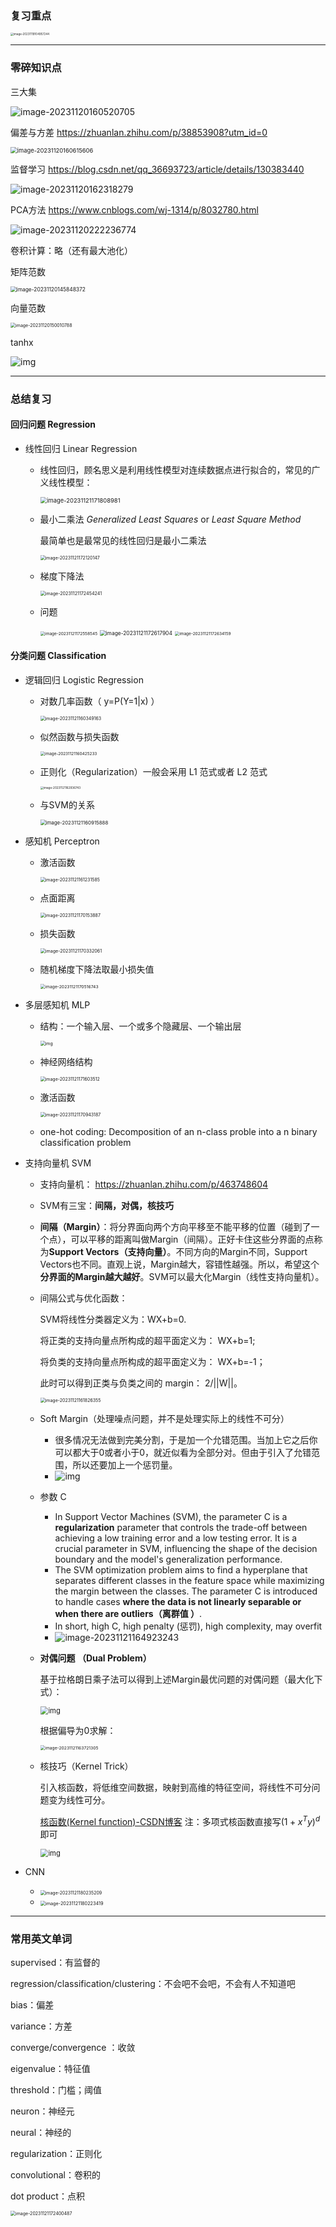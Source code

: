 ### 复习重点

<img src="https://my-typora-image-host.oss-cn-hangzhou.aliyuncs.com//img/image-20231119104957244.png" alt="image-20231119104957244" style="zoom: 31.5%;" />  

---

### 零碎知识点

三大集

![image-20231120160520705](https://my-typora-image-host.oss-cn-hangzhou.aliyuncs.com//img/image-20231120160520705.png) 

偏差与方差 https://zhuanlan.zhihu.com/p/38853908?utm_id=0

<img src="https://my-typora-image-host.oss-cn-hangzhou.aliyuncs.com//img/image-20231120160615606.png" alt="image-20231120160615606" style="zoom:67%;" /> 

监督学习 https://blog.csdn.net/qq_36693723/article/details/130383440

![image-20231120162318279](https://my-typora-image-host.oss-cn-hangzhou.aliyuncs.com//img/image-20231120162318279.png)  

PCA方法 https://www.cnblogs.com/wj-1314/p/8032780.html

![image-20231120222236774](https://my-typora-image-host.oss-cn-hangzhou.aliyuncs.com//img/image-20231120222236774.png) 

卷积计算：略（还有最大池化）

矩阵范数

<img src="https://my-typora-image-host.oss-cn-hangzhou.aliyuncs.com//img/image-20231120145848372.png" alt="image-20231120145848372" style="zoom: 60%;" /> 

向量范数

<img src="https://my-typora-image-host.oss-cn-hangzhou.aliyuncs.com//img/image-20231120150010788.png" alt="image-20231120150010788" style="zoom: 50.2%;" /> 

tanhx

![img](https://my-typora-image-host.oss-cn-hangzhou.aliyuncs.com//img/df153026f30eed5b03e571dc4a16aafe.svg)  

---

### 总结复习

#### 回归问题 Regression

- 线性回归 Linear Regression

  - 线性回归，顾名思义是利用线性模型对连续数据点进行拟合的，常见的广义线性模型：

    <img src="https://my-typora-image-host.oss-cn-hangzhou.aliyuncs.com//img/image-20231121171808981.png" alt="image-20231121171808981" style="zoom:67%;" /> 

  - 最小二乘法 *Generalized Least Squares* or *Least Square Method*

    最简单也是最常见的线性回归是最小二乘法

    <img src="https://my-typora-image-host.oss-cn-hangzhou.aliyuncs.com//img/image-20231121172120147.png" alt="image-20231121172120147" style="zoom: 50%;" /> 

  - 梯度下降法

    <img src="https://my-typora-image-host.oss-cn-hangzhou.aliyuncs.com//img/image-20231121172454241.png" alt="image-20231121172454241" style="zoom: 51%;" /> 

  - 问题

    <img src="https://my-typora-image-host.oss-cn-hangzhou.aliyuncs.com//img/image-20231121172558545.png" alt="image-20231121172558545" style="zoom:46.8%;" /> 

    

    <img src="https://my-typora-image-host.oss-cn-hangzhou.aliyuncs.com//img/image-20231121172617904.png" alt="image-20231121172617904" style="zoom:60%;" /> 
    
    <img src="https://my-typora-image-host.oss-cn-hangzhou.aliyuncs.com//img/image-20231121172634159.png" alt="image-20231121172634159" style="zoom:46.5%;" />   

#### 分类问题 Classification

- 逻辑回归 Logistic Regression

  - 对数几率函数（ y=P(Y=1|x) ）

    <img src="https://my-typora-image-host.oss-cn-hangzhou.aliyuncs.com//img/image-20231121160349163.png" alt="image-20231121160349163" style="zoom:50%;" />  

  - 似然函数与损失函数

    <img src="https://my-typora-image-host.oss-cn-hangzhou.aliyuncs.com//img/image-20231121160425233.png" alt="image-20231121160425233" style="zoom:46%;" /> 

  - 正则化（Regularization）一般会采用 L1 范式或者 L2 范式

    <img src="https://my-typora-image-host.oss-cn-hangzhou.aliyuncs.com//img/image-20231121162936743.png" alt="image-20231121162936743" style="zoom: 33%;" /> 

  - 与SVM的关系

    <img src="https://my-typora-image-host.oss-cn-hangzhou.aliyuncs.com//img/image-20231121160915888.png" alt="image-20231121160915888" style="zoom: 56%;" /> 

- 感知机 Perceptron

  - 激活函数

    <img src="https://my-typora-image-host.oss-cn-hangzhou.aliyuncs.com//img/image-20231121161231585.png" alt="image-20231121161231585" style="zoom:50%;" /> 

  - 点面距离

    <img src="https://my-typora-image-host.oss-cn-hangzhou.aliyuncs.com//img/image-20231121170153887.png" alt="image-20231121170153887" style="zoom: 50%;" /> 

  - 损失函数

    <img src="https://my-typora-image-host.oss-cn-hangzhou.aliyuncs.com//img/image-20231121170332061.png" alt="image-20231121170332061" style="zoom:51%;" /> 

  - 随机梯度下降法取最小损失值

    <img src="https://my-typora-image-host.oss-cn-hangzhou.aliyuncs.com//img/image-20231121170516743.png" alt="image-20231121170516743" style="zoom: 48.5%;" /> 

- 多层感知机 MLP

  - 结构：一个输入层、一个或多个隐藏层、一个输出层

    <img src="https://my-typora-image-host.oss-cn-hangzhou.aliyuncs.com//img/v2-b1f52e2a6efde477e9f6628f360610aa_720w.webp" alt="img" style="zoom: 50%;" />  

  - 神经网络结构

    <img src="https://my-typora-image-host.oss-cn-hangzhou.aliyuncs.com//img/image-20231121171603512.png" alt="image-20231121171603512" style="zoom: 50%;" /> 

  - 激活函数

    <img src="https://my-typora-image-host.oss-cn-hangzhou.aliyuncs.com//img/image-20231121170943187.png" alt="image-20231121170943187" style="zoom:50%;" /> 

  - one-hot coding:  Decomposition of an n-class proble into a n binary classification problem 

- 支持向量机 SVM 

  - 支持向量机： https://zhuanlan.zhihu.com/p/463748604

  - SVM有三宝：**间隔，对偶，核技巧**

  - **间隔（Margin）**：将分界面向两个方向平移至不能平移的位置（碰到了一个点），可以平移的距离叫做Margin（间隔）。正好卡住这些分界面的点称为**Support Vectors（支持向量）**。不同方向的Margin不同，Support Vectors也不同。直观上说，Margin越大，容错性越强。所以，希望这个**分界面的Margin越大越好**。SVM可以最大化Margin（线性支持向量机）。

  - 间隔公式与优化函数：

    SVM将线性分类器定义为：WX+b=0.

    将正类的支持向量点所构成的超平面定义为： WX+b=1;

    将负类的支持向量点所构成的超平面定义为： WX+b=-1；

    此时可以得到正类与负类之间的 margin： 2/||W||。

    <img src="https://my-typora-image-host.oss-cn-hangzhou.aliyuncs.com//img/image-20231121161826355.png" alt="image-20231121161826355" style="zoom:50%;" /> 

  - Soft Margin（处理噪点问题，并不是处理实际上的线性不可分）

    - 很多情况无法做到完美分割，于是加一个允错范围。当加上它之后你可以都大于0或者小于0，就近似看为全部分对。但由于引入了允错范围，所以还要加上一个惩罚量。
    - ![img](https://my-typora-image-host.oss-cn-hangzhou.aliyuncs.com//img/v2-301272bb0b305c1606744b7068456680_720w.webp) 

  - 参数 C 

    - In Support Vector Machines (SVM), the parameter C is a **regularization** parameter that controls the trade-off between achieving a low training error and a low testing error. It is a crucial parameter in SVM, influencing the shape of the decision boundary and the model's generalization performance.
    - The SVM optimization problem aims to find a hyperplane that separates different classes in the feature space while maximizing the margin between the classes. The parameter C is introduced to handle cases **where the data is not linearly separable or when there are outliers（离群值 ）**.
    - In short, high C, high penalty (惩罚), high complexity, may overfit
    - ![image-20231121164923243](https://my-typora-image-host.oss-cn-hangzhou.aliyuncs.com//img/image-20231121164923243.png) 

  - **对偶问题 （Dual Problem）**

    基于拉格朗日乘子法可以得到上述Margin最优问题的对偶问题（最大化下式）：

    <img src="https://my-typora-image-host.oss-cn-hangzhou.aliyuncs.com//img/v2-bf8607ccd4bd7b0492a736665ec3a16a_720w.webp" alt="img" style="zoom:80%;" /> 

    根据偏导为0求解：

    <img src="https://my-typora-image-host.oss-cn-hangzhou.aliyuncs.com//img/image-20231121163721305.png" alt="image-20231121163721305" style="zoom:48%;" /> 

  - 核技巧（Kernel Trick）

    引入核函数，将低维空间数据，映射到高维的特征空间，将线性不可分问题变为线性可分。

    [核函数(Kernel function)-CSDN博客](https://blog.csdn.net/qq_42885862/article/details/124314351)    注：多项式核函数直接写$(1+x^Ty)^d$即可

    <img src="https://my-typora-image-host.oss-cn-hangzhou.aliyuncs.com//img/12cad391f02d48f99b03469d8ab1976d.png" alt="img" style="zoom:80%;" /> 

- CNN

  - <img src="https://my-typora-image-host.oss-cn-hangzhou.aliyuncs.com//img/image-20231121180235209.png" alt="image-20231121180235209" style="zoom:50%;" /> 

  - <img src="https://my-typora-image-host.oss-cn-hangzhou.aliyuncs.com//img/image-20231121180223419.png" alt="image-20231121180223419" style="zoom:52%;" /> 

---

### 常用英文单词

supervised：有监督的

regression/classification/clustering：不会吧不会吧，不会有人不知道吧

bias：偏差

variance：方差

converge/convergence ：收敛

eigenvalue：特征值

threshold：门槛；阈值

neuron：神经元

neural：神经的

regularization：正则化

convolutional：卷积的

dot product：点积

<img src="https://my-typora-image-host.oss-cn-hangzhou.aliyuncs.com//img/image-20231121172400487.png" alt="image-20231121172400487" style="zoom:50%;" /> 